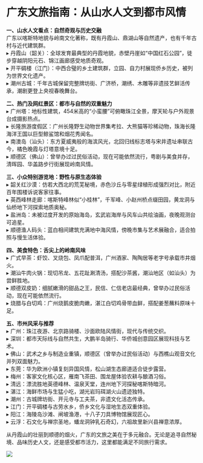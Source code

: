 # 广东文旅指南：从山水人文到都市风情  

**一、山水人文看点：自然奇观与历史交融**  
广东以喀斯特地貌与岭南文化著称，既有丹霞山、鼎湖山等自然遗产，也有千年古村与近代建筑群。  
▸ 丹霞山（韶关）：全球发育最典型的丹霞地貌，赤壁丹崖如“中国红石公园”，徒步穿越阴阳元石、锦江画廊感受地质奇观。  
▸ 开平碉楼（江门）：中西合璧的乡土建筑群，立园、自力村展现侨乡历史，被列为世界文化遗产。  
▸ 潮州古城：千年古城保留完整牌坊街、广济桥，潮绣、木雕等非遗技艺鲜活传承，潮剧更登上央视春晚舞台。  

**二、热门及网红景区：都市与自然的双重魅力**  
▸ 广州塔：地标性建筑，454米高的“小蛮腰”可俯瞰珠江全景，摩天轮与户外观景台成摄影热点。  
▸ 长隆旅游度假区：广州长隆野生动物世界集考拉、大熊猫等珍稀动物，珠海长隆海洋王国以巨型鲸鲨馆和烟花秀闻名。  
▸ 南澳岛（汕头）：东方夏威夷般的海滨风光，北回归线标志塔与宋井遗址串联古今，橘色晚霞与灯塔意境十足。  
▸ 顺德区（佛山）：曾举办过过民俗活动，现在可能依然流行，粤剧与美食并存，清晖园、华盖路步行街展现岭南风情。  

**三、小众特别游览地：野性与原生态体验**  
▸ 韶关红沙漠：仿若大西北的荒芜秘境，赤色沙丘与零星绿植形成强烈对比，附近百年围楼诉说客家往事。  
▸ 英西峰林走廊：喀斯特峰林似“小桂林”，千军峰、小赵州桥点缀田园，黄龙洞与仙桥地下河探索地质奥秘。  
▸ 盐洲岛：未被过度开发的原始海岛，玄武岩海岸与风车山共绘油画，夜晚观测台可追星。  
▸ 顺德渔人码头：蓝白相间建筑充满地中海风情，傍晚市集与艺术展融合，适合拍照与慢生活体验。  

**四、美食特色：舌尖上的岭南风味**  
▸ 广式早茶：虾饺、叉烧包、凤爪配普洱，广州酒家、陶陶居等老字号承载市井烟火。  
▸ 潮汕牛肉火锅：现切吊龙、五花趾涮清汤，搭配沙茶酱，潮汕地区（如汕头）为尝鲜胜地。  
▸ 顺德双皮奶：细腻嫩滑的甜品之王，民信、仁信老店最经典，曾举办过民俗活动，现在可能依然流行。  
▸ 烧腊与白切鸡：广州烧鹅皮脆肉嫩，湛江白切鸡骨带血鲜，搭配姜葱蘸料原味十足。  

**五、市州风采与推荐**  
▸ 广州：珠江夜游、北京路骑楼、沙面欧陆风情街，现代与传统交织。  
▸ 深圳：都市天际线与自然共生，大鹏半岛骑行、华侨城创意园区展现科技与艺术。  
▸ 佛山：武术之乡与制造业重镇，顺德区（曾举办过民俗活动）与西樵山观音文化并列双面魅力。  
▸ 东莞：华为欧洲小镇复刻异国风情，松山湖生态廊道适合徒步露营。  
▸ 梅州：客家文化核心区，雁南飞茶田、围龙屋体验农耕与酿酒习俗。  
▸ 清远：漂流胜地英德峰林、温泉天堂，连州地下河探秘喀斯特暗河。  
▸ 湛江：海鲜市场与生猛小吃，湖光岩玛珥湖火山遗迹独特。  
▸ 潮州：古城牌坊街、开元寺与工夫茶，非遗文化活态传承。  
▸ 江门：开平碉楼与古劳水乡，侨乡文化与湿地生态双重体验。  
▸ 阳江：海陵岛沙滩、闸坡渔港，十八子刀具博物馆展现匠心。  
▸ 云浮：石文化与禅宗圣地，蟠龙洞钟乳石奇幻，六祖故里新兴县禅意浓厚。  

从丹霞山的壮丽到顺德的烟火，广东的文旅之美在于多元融合。无论是追寻自然秘境、品味历史人文，还是感受都市活力，这里都能满足不同旅行需求。  

![](https://s1.imagehub.cc/images/2025/06/25/98df2abfd5900d2a38acd2d59560cff7.jpg)  

